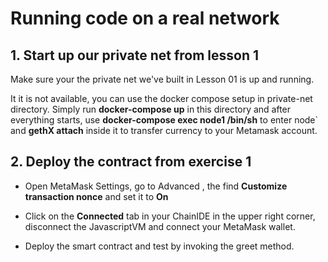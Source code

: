 # Running code on a real network

## 1. Start up our private net from lesson 1

Make sure your the private net we've built in Lesson 01 is up and running.

It it is not available, you can use the docker compose setup in private-net directory. Simply run **docker-compose up** in this directory and after everything starts, use **docker-compose exec node1 /bin/sh** to enter node` and **gethX attach** inside it to transfer currency to your Metamask account.

## 2. Deploy the contract from exercise 1

- Open MetaMask Settings, go to Advanced , the find **Customize transaction nonce** and set it to **On**

- Click on the **Connected** tab in your ChainIDE in the upper right corner, disconnect the JavascriptVM and connect your MetaMask wallet.

- Deploy the smart contract and test by invoking the greet method.
